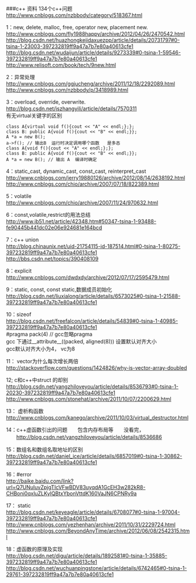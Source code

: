 ###c++ 资料
    134个c++问题 http://www.cnblogs.com/nzbbody/category/518367.html</br>
    
1：new, delete, malloc, free, operator new, placement new.</br>
     http://www.cnblogs.com/fly1988happy/archive/2012/04/26/2470542.html</br>
     http://blog.csdn.net/huazhongkejidaxuezpp/article/details/20731797#0-tsina-1-23003-397232819ff9a47a7b7e80a40613cfe1</br>
     http://blog.csdn.net/wudaijun/article/details/9273339#0-tsina-1-59546-397232819ff9a47a7b7e80a40613cfe1 </br>
     http://www.relisoft.com/book/tech/9new.html</br>

2：异常处理</br>
    http://www.cnblogs.com/ggjucheng/archive/2011/12/18/2292089.html</br>
    http://www.cnblogs.com/nzbbody/p/3418989.html</br>
     
3：overload, override, overwrite. </br>
   http://blog.csdn.net/jszhangyili/article/details/7570311</br>
   有无virtual关键字的区别</br>
   ```
   class A{virtual void f(){cout << "A" << endl;};};
   class B: public A{void f(){cout << "B" << endl;}};
   A *a = new B();
   a->f(); // 输出B  运行时决定调用哪个函数   是多态
   class A{void f(){cout << "A" << endl;};};
   class B: public A{void f(){cout << "B" << endl;}};
   A *a = new B(); // 输出 A  编译时确定
   ```
   
4：static_cast, dynamic_cast, const_cast, reinterpret_cast</br>
    http://www.cnblogs.com/jerry19880126/archive/2012/08/14/2638192.html</br>
    http://www.cnblogs.com/chio/archive/2007/07/18/822389.html</br>
    
5：volatile</br>
    http://www.cnblogs.com/chio/archive/2007/11/24/970632.html</br>
    
6：const,volatile,restrict的用法总结</br>
   http://www.jb51.net/article/42348.htm#50347-tsina-1-93488-fe90445b441dc02e06e924681e164bcd</br>
   
7：c++ union </br>
   http://blog.chinaunix.net/uid-21754115-id-187514.html#0-tsina-1-80275-397232819ff9a47a7b7e80a40613cfe1</br>
   http://bbs.csdn.net/topics/390408109</br>
   
8：explicit</br>
   http://www.cnblogs.com/dwdxdy/archive/2012/07/17/2595479.html</br>
   
9：static, const, const static,数据成员初始化</br>
   http://blog.csdn.net/liuxialong/article/details/6573025#0-tsina-1-21588-397232819ff9a47a7b7e80a40613cfe1</br>
   
10：sizeof</br>
   http://blog.csdn.net/freefalcon/article/details/54839#0-tsina-1-40985-397232819ff9a47a7b7e80a40613cfe1</br>
   #pragma pack(4)  // gcc忽略pragma</br>
   gcc 下通过__attribute__((packed, aligned(8))) 设置默认对齐大小</br>
   gcc默认对齐大小为4， vc为8</br>

11： vector为什么每次增长两倍</br>
   http://stackoverflow.com/questions/1424826/why-is-vector-array-doubled</br>

12; c和c++中struct 的却别</br>
   http://blog.csdn.net/yangzhiloveyou/article/details/8536793#0-tsina-1-20230-397232819ff9a47a7b7e80a40613cfe1</br>
   http://www.cnblogs.com/stonehat/archive/2011/10/07/2200629.html</br>

13： 虚析构函数</br>
   http://www.cnblogs.com/kanego/archive/2011/10/03/virtual_destructor.html</br>

14：c++虚函数引出的问题　　包含内存布局等　　没看完，</br>
　　http://blog.csdn.net/yangzhiloveyou/article/details/8536686</br>

15：数组名和数组名取地址的区别</br>
   http://blog.csdn.net/daniel_ice/article/details/6857019#0-tsina-1-30862-397232819ff9a47a7b7e80a40613cfe1 </br>


16：#error</br>
   http://baike.baidu.com/link?url=Q7UNuIuvZpjgTIcVFwBDV83uyqdA1GcEH3w282kR8-CHBoni0qxluZLKyIQBtxYbonVttdK160VaJN6CPNRy9a</br>

17： static</br>
   http://blog.csdn.net/keyeagle/article/details/6708077#0-tsina-1-97004-397232819ff9a47a7b7e80a40613cfe1</br>
   http://www.cnblogs.com/yezhenhan/archive/2011/10/31/2229724.html</br>
   http://www.cnblogs.com/BeyondAnyTime/archive/2012/06/08/2542315.html</br>
   
18：虚函数的原理及实现</br>
   http://blog.csdn.net/digu/article/details/1892581#0-tsina-1-35885-397232819ff9a47a7b7e80a40613cfe1</br>
   http://blog.csdn.net/wuchuanpingstone/article/details/6742465#0-tsina-1-29761-397232819ff9a47a7b7e80a40613cfe1</br>
   

